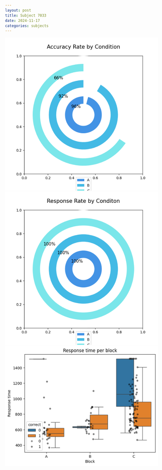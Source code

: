 ```yaml
---
layout: post
title: Subject 7033
date: 2024-11-17
categories: subjects
---
```


![](data/7033/run-2/7033_accuracy_rate.png)
![](data/7033/run-2/7033_response_rate.png)
![](data/7033/run-2/7033_rt.png)
